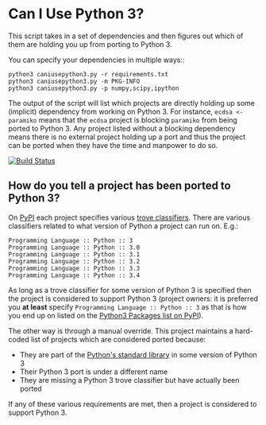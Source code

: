 Can I Use Python 3?
===================

This script takes in a set of dependencies and then figures out which
of them are holding you up from porting to Python 3.

You can specify your dependencies in multiple ways::

    python3 caniusepython3.py -r requirements.txt
    python3 caniusepython3.py -m PKG-INFO
    python3 caniusepython3.py -p numpy,scipy,ipython

The output of the script will list which projects are directly holding up some
(implicit) dependency from working on Python 3.
For instance, `ecdsa <- paramiko` means that the `ecdsa` project is blocking
`paramiko` from being ported to Python 3. Any project listed without a
blocking dependency means there is no external project holding up a port and
thus the project can be ported when they have the time and manpower to do so.

<!-- END long_description -->

[![Build Status](https://travis-ci.org/brettcannon/caniusepython3.png?branch=master)](https://travis-ci.org/brettcannon/caniusepython3)


How do you tell a project has been ported to Python 3?
------------------------------------------------------
On [PyPI](https://pypi.python.org/) each project specifies various
[trove classifiers](https://pypi.python.org/pypi?%3Aaction=list_classifiers).
There are various classifiers related to what version of Python a project can
run on. E.g.:

    Programming Language :: Python :: 3
    Programming Language :: Python :: 3.0
    Programming Language :: Python :: 3.1
    Programming Language :: Python :: 3.2
    Programming Language :: Python :: 3.3
    Programming Language :: Python :: 3.4

As long as a trove classifier for some version of Python 3 is specified then the
project is considered to support Python 3 (project owners: it is preferred you
**at least** specify `Programming Language :: Python :: 3` as that is how you
end up on listed on the [Python3 Packages list on PyPI](https://pypi.python.org/pypi?%3Aaction=packages_rss)).

The other way is through a manual override. This project maintains a hard-coded
list of projects which are considered ported because:

* They are part of the [Python's standard library](http://docs.python.org/3/py-modindex.html) in some version of Python 3
* Their Python 3 port is under a different name
* They are missing a Python 3 trove classifier but have actually been ported

If any of these various requirements are met, then a project is considered to
support Python 3.
